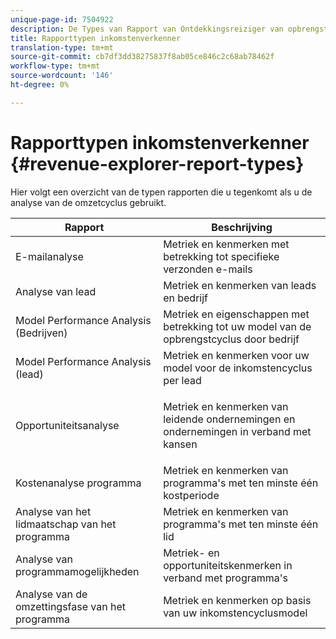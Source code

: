 ```yaml
---
unique-page-id: 7504922
description: De Types van Rapport van Ontdekkingsreiziger van opbrengsten - Marketo Dos - de Documentatie van het Product
title: Rapporttypen inkomstenverkenner
translation-type: tm+mt
source-git-commit: cb7df3dd38275837f8ab05ce846c2c68ab78462f
workflow-type: tm+mt
source-wordcount: '146'
ht-degree: 0%

---
```



# Rapporttypen inkomstenverkenner {#revenue-explorer-report-types}

Hier volgt een overzicht van de typen rapporten die u tegenkomt als u de analyse van de omzetcyclus gebruikt.

<table> 
 <thead> 
  <tr> 
   <th>Rapport</th> 
   <th>Beschrijving</th> 
  </tr> 
 </thead> 
 <tbody> 
  <tr> 
   <td>E-mailanalyse</td> 
   <td>Metriek en kenmerken met betrekking tot specifieke verzonden e-mails</td> 
  </tr> 
  <tr> 
   <td>Analyse van lead</td> 
   <td>Metriek en kenmerken van leads en bedrijf</td> 
  </tr> 
  <tr> 
   <td>Model Performance Analysis (Bedrijven)</td> 
   <td>Metriek en eigenschappen met betrekking tot uw model van de opbrengstcyclus door bedrijf</td> 
  </tr> 
  <tr> 
   <td>Model Performance Analysis (lead)</td> 
   <td>Metriek en kenmerken voor uw model voor de inkomstencyclus per lead</td> 
  </tr> 
  <tr> 
   <td>Opportuniteitsanalyse</td> 
   <td><p>Metriek en kenmerken van leidende ondernemingen en ondernemingen in verband met kansen</p></td> 
  </tr> 
  <tr> 
   <td>Kostenanalyse programma</td> 
   <td>Metriek en kenmerken van programma's met ten minste één kostperiode</td> 
  </tr> 
  <tr> 
   <td>Analyse van het lidmaatschap van het programma</td> 
   <td>Metriek en kenmerken van programma's met ten minste één lid</td> 
  </tr> 
  <tr> 
   <td>Analyse van programmamogelijkheden</td> 
   <td>Metriek- en opportuniteitskenmerken in verband met programma's</td> 
  </tr> 
  <tr> 
   <td>Analyse van de omzettingsfase van het programma</td> 
   <td>Metriek en kenmerken op basis van uw inkomstencyclusmodel</td> 
  </tr> 
 </tbody> 
</table>
